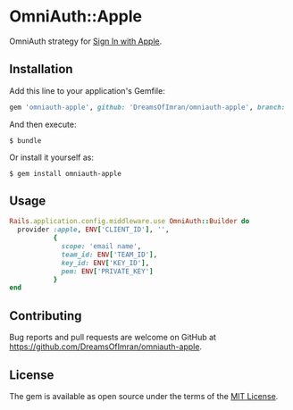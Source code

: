 # OmniAuth::Apple

OmniAuth strategy for [Sign In with Apple](https://developer.apple.com/sign-in-with-apple/).

## Installation

Add this line to your application's Gemfile:

```ruby
gem 'omniauth-apple', github: 'DreamsOfImran/omniauth-apple', branch: 'master'
```

And then execute:

    $ bundle

Or install it yourself as:

    $ gem install omniauth-apple

## Usage

```ruby
Rails.application.config.middleware.use OmniAuth::Builder do
  provider :apple, ENV['CLIENT_ID'], '',
           {
             scope: 'email name',
             team_id: ENV['TEAM_ID'],
             key_id: ENV['KEY_ID'],
             pem: ENV['PRIVATE_KEY']
           }
end
```

## Contributing

Bug reports and pull requests are welcome on GitHub at https://github.com/DreamsOfImran/omniauth-apple.

## License

The gem is available as open source under the terms of the [MIT License](https://opensource.org/licenses/MIT).
